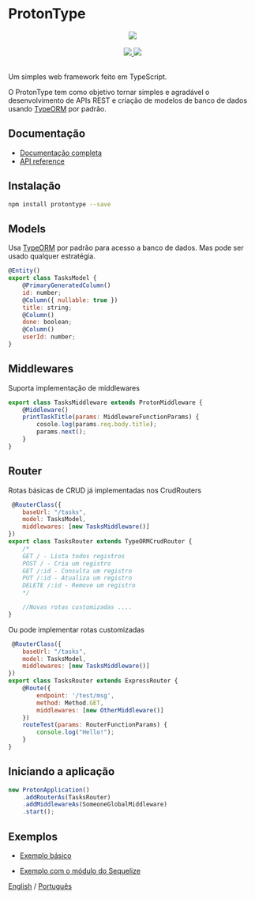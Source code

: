
# ProtonType 

<div align="center">
  <a href="https://protontype.github.io/">
    <img src="https://avatars1.githubusercontent.com/u/34164645?s=200&v=4">
  </a>
  <br>
  <br>
	<a href="https://travis-ci.org/protontype/protontype">
		<img src="https://travis-ci.org/protontype/protontype.svg?branch=develop">
	</a>
	<a href="https://www.npmjs.com/package/protontype">
		<img src="https://badge.fury.io/js/protontype.svg">
	</a>
  <br>
  <br>
</div>

Um simples web framework feito em TypeScript.

O ProtonType tem como objetivo tornar simples e agradável o desenvolvimento de APIs REST e criação de modelos de banco de dados usando [TypeORM](http://typeorm.io/#/) por padrão. 

## Documentação
- [Documentação completa](https://protontype.github.io/)
- [API reference](https://protontype.github.io/protontype-api-reference/)

## Instalação
```bash
npm install protontype --save
```
 
## Models
Usa [TypeORM](http://typeorm.io/#/) por padrão para acesso a banco de dados. Mas pode ser usado qualquer estratégia.

```javascript
@Entity()
export class TasksModel {
    @PrimaryGeneratedColumn()
    id: number;
    @Column({ nullable: true })
    title: string;
    @Column()
    done: boolean;
    @Column()
    userId: number;
}
```
## Middlewares
Suporta implementação de middlewares

```javascript
export class TasksMiddleware extends ProtonMiddleware {
    @Middleware()
    printTaskTitle(params: MiddlewareFunctionParams) {
        cosole.log(params.req.body.title);
        params.next();
    }
}
```

## Router
Rotas básicas de CRUD já implementadas nos CrudRouters

```javascript
 @RouterClass({
    baseUrl: "/tasks",
    model: TasksModel,
    middlewares: [new TasksMiddleware()]
})
export class TasksRouter extends TypeORMCrudRouter {
    /*
    GET / - Lista todos registros
    POST / - Cria um registro
    GET /:id - Consulta um registro
    PUT /:id - Atualiza um registro
    DELETE /:id - Remove um registro
    */

    //Novas rotas customizadas ....
}
```

Ou pode implementar rotas customizadas
```javascript
 @RouterClass({
    baseUrl: "/tasks",
    model: TasksModel,
    middlewares: [new TasksMiddleware()]
})
export class TasksRouter extends ExpressRouter {
    @Route({
        endpoint: '/test/msg',
        method: Method.GET,
        middlewares: [new OtherMiddleware()]
    })
    routeTest(params: RouterFunctionParams) {
        console.log("Hello!");
    }
}
```

## Iniciando a aplicação

```javascript
new ProtonApplication()
    .addRouterAs(TasksRouter)
    .addMiddlewareAs(SomeoneGlobalMiddleware)
    .start();
```

## Exemplos
- [Exemplo básico](https://github.com/protontype/protontype-sample)

- [Exemplo com o módulo do Sequelize](https://github.com/protontype/protontype-sequelize-sample)


[English](https://github.com/linck/protontype/blob/develop/README_en.md "") / [Português](https://github.com/linck/protontype/blob/develop/README.md "")
